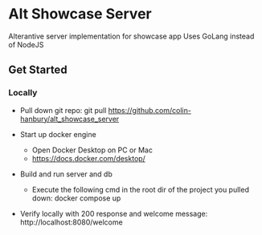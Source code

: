 # Alt Showcase Server

Alterantive server implementation for showcase app
Uses GoLang instead of NodeJS

## Get Started

### Locally

* Pull down git repo:
    git pull https://github.com/colin-hanbury/alt_showcase_server

* Start up docker engine
    * Open Docker Desktop on PC or Mac
    * https://docs.docker.com/desktop/


* Build and run server and db
    * Execute the following cmd in the root dir of the project you pulled down:
    docker compose up

* Verify locally with 200 response and welcome message:
    http://localhost:8080/welcome